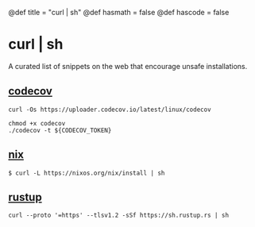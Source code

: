 @def title = "curl | sh"
@def hasmath = false
@def hascode = false


# curl | sh

A curated list of snippets on the web that encourage unsafe installations.

## [codecov](https://docs.codecov.com/docs/codecov-uploader)

```console
curl -Os https://uploader.codecov.io/latest/linux/codecov

chmod +x codecov
./codecov -t ${CODECOV_TOKEN}
```

## [nix](https://nixos.org/download.html)

```console
$ curl -L https://nixos.org/nix/install | sh
```

## [rustup](https://www.rust-lang.org/tools/install)

```console
curl --proto '=https' --tlsv1.2 -sSf https://sh.rustup.rs | sh
```
